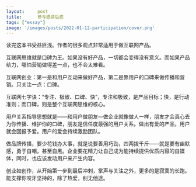 ```yaml
---
layout:     post
title:      参与感读后感
tags: ["essay"]
image: '/images/posts/2022-01-12-participation/cover.png'
---
```


读完这本书受益匪浅。作者的很多观点非常适用于做互联网产品。

互联网思维就是口碑为王。如果没有好产品，一切都会变得没有意义。而如果产品给力，哪怕营销做得差一点，也不会太难看。

互联网创业：第一是和用户互动来做好产品，第二是靠用户的口碑来做传播和营销。只关注一点：口碑。

互联网七字诀：“专注、极致、口碑、快”，专注和极致，是产品目标；快，是行动准则；而口碑，则是整个互联网思维的核心。

用户关系指导思想就是——和用户做朋友—做企业就像做人一样，朋友才会真心去为你传播、维护你的口碑，朋友是信任度最强的用户关系。做出有爱的产品，用户就会回报予爱。用户的爱会持续激励团队。

做品牌传播，要少花钱办大事，就是说要善用巧劲，四两拨千斤——就是要有幽默感，勇于自嘲，甚至自黑。企业要花精力让自己成为能持续提供优质内容的自媒体，同时，也应该发动用户来产生内容。

创业如创作，从开始第一步到最后冲刺，掌声与关注之外，更多的是寂寞的长跑。能支撑你咬牙坚持的，除了热爱，别无他途。

